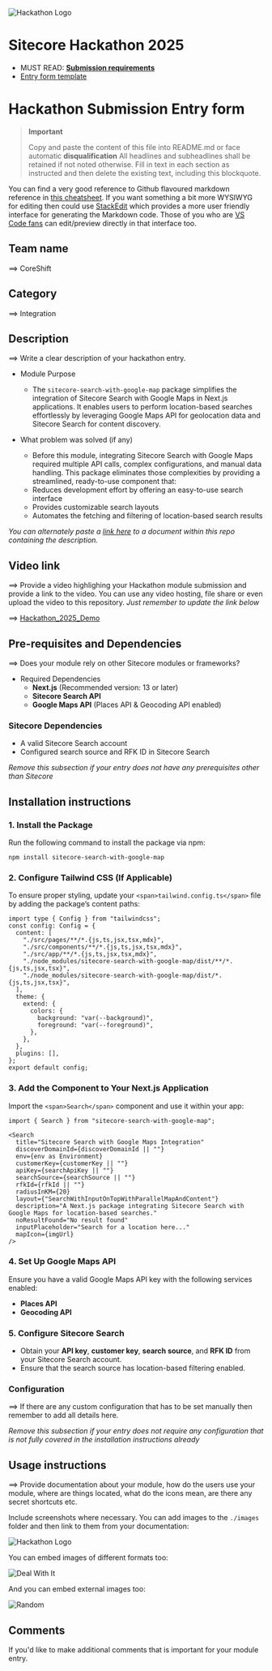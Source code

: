 ![Hackathon Logo](docs/images/hackathon.png?raw=true "Hackathon Logo")

# Sitecore Hackathon 2025

- MUST READ: **[Submission requirements](SUBMISSION_REQUIREMENTS.md)**
- [Entry form template](ENTRYFORM.md)

# Hackathon Submission Entry form

> __Important__
>
> Copy and paste the content of this file into README.md or face automatic __disqualification__
> All headlines and subheadlines shall be retained if not noted otherwise.
> Fill in text in each section as instructed and then delete the existing text, including this blockquote.

You can find a very good reference to Github flavoured markdown reference in [this cheatsheet](https://github.com/adam-p/markdown-here/wiki/Markdown-Cheatsheet). If you want something a bit more WYSIWYG for editing then could use [StackEdit](https://stackedit.io/app) which provides a more user friendly interface for generating the Markdown code. Those of you who are [VS Code fans](https://code.visualstudio.com/docs/languages/markdown#_markdown-preview) can edit/preview directly in that interface too.

## Team name

⟹ CoreShift

## Category

⟹ Integration

## Description

⟹ Write a clear description of your hackathon entry.

- Module Purpose

  - The `sitecore-search-with-google-map` package simplifies the integration of Sitecore Search with Google Maps in Next.js applications. It enables users to perform location-based searches effortlessly by leveraging Google Maps API for geolocation data and Sitecore Search for content discovery.
- What problem was solved (if any)

  - Before this module, integrating Sitecore Search with Google Maps required multiple API calls, complex configurations, and manual data handling. This package eliminates those complexities by providing a streamlined, ready-to-use component that:

  * Reduces development effort by offering an easy-to-use search interface
  * Provides customizable search layouts
  * Automates the fetching and filtering of location-based search results

_You can alternately paste a [link here](#docs) to a document within this repo containing the description._

## Video link

⟹ Provide a video highlighing your Hackathon module submission and provide a link to the video. You can use any video hosting, file share or even upload the video to this repository. _Just remember to update the link below_

⟹ [Hackathon_2025_Demo](https://horizontal-my.sharepoint.com/:v:/p/abarve/ER8SZgX2vCtOkfaP6Mi86wQBEXD2xAs2sqBq7jh5fAvqXA?e=c5iGCy)

## Pre-requisites and Dependencies

⟹ Does your module rely on other Sitecore modules or frameworks?

- Required Dependencies
  - **Next.js** (Recommended version: 13 or later)
  - **Sitecore Search API**
  - **Google Maps API** (Places API & Geocoding API enabled)

###   Sitecore Dependencies

* A valid Sitecore Search account
* Configured search source and RFK ID in Sitecore Search

_Remove this subsection if your entry does not have any prerequisites other than Sitecore_

## Installation instructions

### 1. Install the Package

Run the following command to install the package via npm:

```
npm install sitecore-search-with-google-map
```

### 2. Configure Tailwind CSS (If Applicable)

To ensure proper styling, update your `<span>tailwind.config.ts</span>` file by adding the package’s content paths:

```
import type { Config } from "tailwindcss";
const config: Config = {
  content: [
    "./src/pages/**/*.{js,ts,jsx,tsx,mdx}",
    "./src/components/**/*.{js,ts,jsx,tsx,mdx}",
    "./src/app/**/*.{js,ts,jsx,tsx,mdx}",
    "./node_modules/sitecore-search-with-google-map/dist/**/*.{js,ts,jsx,tsx}",
    "./node_modules/sitecore-search-with-google-map/dist/*.{js,ts,jsx,tsx}",
  ],
  theme: {
    extend: {
      colors: {
        background: "var(--background)",
        foreground: "var(--foreground)",
      },
    },
  },
  plugins: [],
};
export default config;
```

### 3. Add the Component to Your Next.js Application

Import the `<span>Search</span>` component and use it within your app:

```
import { Search } from "sitecore-search-with-google-map";

<Search
  title="Sitecore Search with Google Maps Integration"
  discoverDomainId={discoverDomainId || ""}
  env={env as Environment}
  customerKey={customerKey || ""}
  apiKey={searchApiKey || ""}
  searchSource={searchSource || ""}
  rfkId={rfkId || ""}
  radiusInKM={20}
  layout={"SearchWithInputOnTopWithParallelMapAndContent"}
  description="A Next.js package integrating Sitecore Search with Google Maps for location-based searches."
  noResultFound="No result found"
  inputPlaceholder="Search for a location here..."
  mapIcon={imgUrl}
/>
```

### 4. Set Up Google Maps API

Ensure you have a valid Google Maps API key with the following services enabled:

* **Places API**
* **Geocoding API**

### 5. Configure Sitecore Search

* Obtain your **API key**, **customer key**, **search source**, and **RFK ID** from your Sitecore Search account.
* Ensure that the search source has location-based filtering enabled.

### Configuration

⟹ If there are any custom configuration that has to be set manually then remember to add all details here.

_Remove this subsection if your entry does not require any configuration that is not fully covered in the installation instructions already_

## Usage instructions

⟹ Provide documentation about your module, how do the users use your module, where are things located, what do the icons mean, are there any secret shortcuts etc.

Include screenshots where necessary. You can add images to the `./images` folder and then link to them from your documentation:

![Hackathon Logo](docs/images/hackathon.png?raw=true "Hackathon Logo")

You can embed images of different formats too:

![Deal With It](docs/images/deal-with-it.gif?raw=true "Deal With It")

And you can embed external images too:

![Random](https://thiscatdoesnotexist.com/)

## Comments

If you'd like to make additional comments that is important for your module entry.
